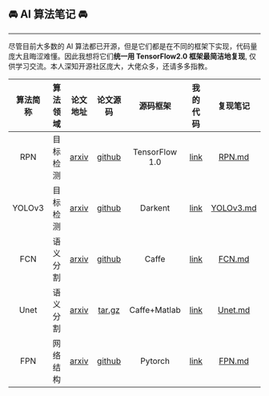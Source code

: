 ## 🚘 AI 算法笔记 🚘
--------------------
尽管目前大多数的 AI 算法都已开源，但是它们都是在不同的框架下实现，代码量庞大且晦涩难懂。因此我想将它们**统一用  TensorFlow2.0 框架最简洁地复现**, 仅供学习交流。本人深知开源社区庞大，大佬众多，还请多多指教。

|算法简称|算法领域|论文地址|论文源码|源码框架|我的代码|复现笔记|
|:---:|:---:|:---:|:---:|:---:|:---:|:---:|
|RPN|目标检测|[arxiv](https://arxiv.org/pdf/1703.06283)|[github](https://github.com/huangshiyu13/RPNplus)|TensorFlow 1.0|[link](https://github.com/YunYang1994/TensorFlow2.0-Examples/tree/master/4-Object_Detection/RPN)|[RPN.md](https://github.com/YunYang1994/ai-notebooks/blob/master/RPN.md)
|YOLOv3|目标检测|[arxiv](http://arxiv.org/abs/1804.02767)|[github](https://github.com/pjreddie/darknet)|Darkent|[link](https://github.com/YunYang1994/TensorFlow2.0-Examples/tree/master/4-Object_Detection/YOLOV3)|[YOLOv3.md](https://github.com/YunYang1994/ai-notebooks/blob/master/YOLOv3.md)
|FCN|语义分割|[arxiv](https://arxiv.org/abs/1411.4038)|[github](https://github.com/shelhamer/fcn.berkeleyvision.org)|Caffe|[link](https://github.com/YunYang1994/TensorFlow2.0-Examples/tree/master/5-Image_Segmentation/FCN)|[FCN.md](https://github.com/YunYang1994/ai-notebooks/blob/master/FCN.md)
|Unet|语义分割|[arxiv](http://arxiv.org/abs/1505.04597)|[tar.gz](https://lmb.informatik.uni-freiburg.de/people/ronneber/u-net/u-net-release-2015-10-02.tar.gz)|Caffe+Matlab|[link](https://github.com/YunYang1994/TensorFlow2.0-Examples/tree/master/5-Image_Segmentation/Unet)|[Unet.md](https://github.com/YunYang1994/ai-notebooks/blob/master/Unet.md)
|FPN|网络结构|[arxiv](https://arxiv.org/abs/1612.03144)|[github](https://github.com/facebookresearch/Detectron)|Pytorch|[link](https://github.com/YunYang1994/TensorFlow2.0-Examples/tree/master/3-Neural_Network_Architecture/fpn.py)|[FPN.md](https://github.com/YunYang1994/ai-notebooks/blob/master/FPN.md)
